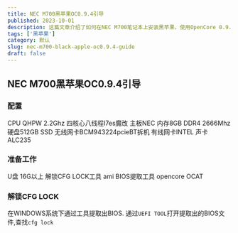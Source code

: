 ```yaml
---
title: NEC M700黑苹果OC0.9.4引导
published: 2023-10-01
description: 这篇文章介绍了如何在NEC M700笔记本上安装黑苹果，使用OpenCore 0.9.4引导。文章详细列出了笔记本的硬件配置，包括CPU、主板、内存、硬盘、无线网卡、有线网卡和声卡。此外，还提到了安装前的准备工作，如使用U盘、解锁CFG LOCK工具、ami BIOS提取工具和OCAT。具体步骤包括在Windows系统下提取BIOS文件，并通过UEFI TOOL打开并查找cfg lock项。
tags: ['黑苹果']
category: 默认
slug: nec-m700-black-apple-oc0.9.4-guide
draft: false
---
```


## NEC M700黑苹果OC0.9.4引导
### 配置
CPU QHPW 2.2Ghz 四核心八线程I7es魔改
主板NEC
内存8GB DDR4 2666Mhz
硬盘512GB SSD
无线网卡BCM943224pcieBT拆机
有线网卡INTEL
声卡ALC235
### 准备工作
U盘 16G以上
解锁CFG LOCK工具
ami BIOS提取工具
opencore
OCAT
### 解锁CFG LOCK
在WINDOWS系统下通过工具提取出BIOS.
通过`UEFI TOOL`打开提取出的BIOS文件,查找`cfg lock`
